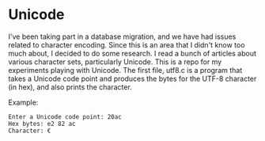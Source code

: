 Unicode
=======

I've been taking part in a database migration, and we have had issues related to character encoding. Since this is an area that I didn't know too much about, I decided to do some research. I read a bunch of articles about various character sets, particularly Unicode. This is a repo for my experiments playing with Unicode. The first file, utf8.c is a program that takes a Unicode code point and produces the bytes for the UTF-8 character (in hex), and also prints the character.

Example:

    Enter a Unicode code point: 20ac
    Hex bytes: e2 82 ac 
    Character: €
